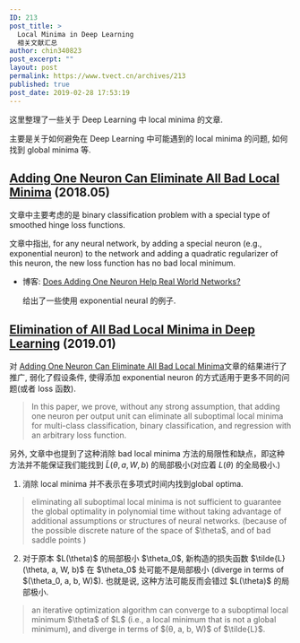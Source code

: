 ```yaml
---
ID: 213
post_title: >
  Local Minima in Deep Learning
  相关文献汇总
author: chin340823
post_excerpt: ""
layout: post
permalink: https://www.tvect.cn/archives/213
published: true
post_date: 2019-02-28 17:53:19
---
```

这里整理了一些关于 Deep Learning 中 local minima 的文章.

主要是关于如何避免在 Deep Learning 中可能遇到的 local minima 的问题, 如何找到 global minima 等.

<!--more-->

<h2><a href="https://arxiv.org/abs/1805.08671">Adding One Neuron Can Eliminate All Bad Local Minima</a> (2018.05)</h2>

文章中主要考虑的是 binary classification problem with a special
type of smoothed hinge loss functions.

文章中指出, for any neural network, by adding a special neuron (e.g., exponential neuron) to the network and adding a quadratic regularizer of this neuron, the new loss function has no bad local minimum.

<ul>
<li>博客: <a href="https://rossum.ai/blog/does-adding-one-neuron-help-real-world-networks/">Does Adding One Neuron Help Real World Networks?</a>

给出了一些使用 exponential neural 的例子.</p></li>
</ul>

<h2><a href="https://arxiv.org/abs/1901.00279">Elimination of All Bad Local Minima in Deep Learning</a> (2019.01)</h2>

<p>对 <a href="">Adding One Neuron Can Eliminate All Bad Local Minima</a>文章的结果进行了推广, 弱化了假设条件, 使得添加 exponential neuron 的方式适用于更多不同的问题(或者 loss 函数).

<blockquote>
  In this paper, we prove, without any strong assumption, that adding one neuron per output unit can eliminate all suboptimal local minima for multi-class classification, binary classification, and regression with an arbitrary loss function.
</blockquote>

另外, 文章中也提到了这种消除 bad local minima 方法的局限性和缺点，即这种方法并不能保证我们能找到 $\tilde{L}(\theta, a, W, b)$ 的局部极小(对应着 $L(\theta)$ 的全局极小.)

<ol>
<li>消除 local minima 并不表示在多项式时间内找到global optima.</li>
</ol>

<blockquote>
  eliminating all suboptimal local minima is not sufficient to guarantee the global optimality in polynomial time without taking advantage of additional assumptions or structures of neural networks. (because of the possible discrete nature of the space of $\theta$, and of bad saddle points )
</blockquote>

<ol start="2">
<li>对于原本 $L(\theta)$ 的局部极小 $\theta_0$, 新构造的损失函数 $\tilde{L}(\theta, a, W, b)$ 在 $\theta_0$ 处可能不是局部极小 (diverge in terms of $(\theta_0, a, b, W)$). 也就是说, 这种方法可能反而会错过 $L(\theta)$ 的局部极小.</li>
</ol>

<blockquote>
  an iterative optimization algorithm can converge to a suboptimal local minimum $\theta$ of $L$ (i.e., a local minimum that is not a global minimum), and diverge in terms of $(θ, a, b, W)$ of $\tilde{L}$.
</blockquote>